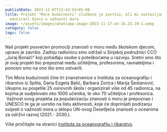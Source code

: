 ```yaml
---
publishDate: 2023-12-07T13:43:52+01:00
title: Projekt "More budućnosti" službeno je završio, ali mi nastavljamo
  educirati djecu o važnosti mora
image: ~/assets/images/whatsapp-image-2023-11-17-at-16.23.10-1.webp
category: false
tags: false
---
```

Naš projekt posvećen promociji znanosti o moru među školskom djecom, upravo je završio. Zadnju radionicu smo održali u Sinjskoj podružnici CCO „Juraj Bonači“ koji pohađaju osobe s poteškoćama u razvoju. Sretni smo što je ovaj projekt bio prepoznat među učiteljima, profesorima, ravnateljima i ponosni smo na ono što smo ostvarili. 

Tim Mora budućnosti čine tri znanstvenice s Instituta za oceanografiju i ribarstvo iz Splita, Daria Ezgeta Balić, Barbara Zorica i Marija Šestanović. Ukupno su posjetile 25 osnovnih škola i organizirali više od 45 radionica, na kojima je sudjelovalo oko 1000 učenika, te oko 70 učiteljica i profesorica.  Važnost ovog projekta za popularizaciju znanosti o moru je prepoznao i UNESCO te ga je uvrstio na listu aktivnosti, koje će doprinijeti podizanju svijesti o važnosti mora u sklopu UN-ovog Desetljeća znanosti o oceanima za održivi razvoj (2021.- 2030.).

Više pročitajte na stranici [Instituta za oceanografiju i ribarstvo](https://galijula.izor.hr/zavrsen-projekt-more-buducnosti/).